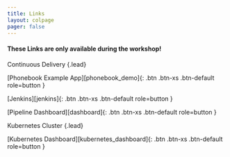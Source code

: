 ```yaml
---
title: Links
layout: colpage
pager: false
---
```


<h4>These Links are only available during the workshop!</h4>

Continuous Delivery
{.lead}

[Phonebook Example App][phonebook_demo]{: .btn .btn-xs .btn-default role=button }

[Jenkins][jenkins]{: .btn .btn-xs .btn-default role=button }

[Pipeline Dashboard][dashboard]{: .btn .btn-xs .btn-default role=button }

Kubernetes Cluster
{.lead}

[Kubernetes Dashboard][kubernetes_dashboard]{: .btn .btn-xs .btn-default role=button }
